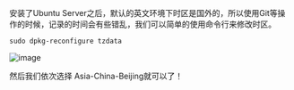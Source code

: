 安装了Ubuntu Server之后，默认的英文环境下时区是国外的，所以使用Git等操作的时候，记录的时间会有些错乱，我们可以简单的使用命令行来修改时区。

`sudo dpkg-reconfigure tzdata`

![image](https://cloud.githubusercontent.com/assets/24730006/24046989/5d3ff290-0b5f-11e7-8a7d-7d292f887a81.png)

然后我们依次选择 Asia-China-Beijing就可以了！
